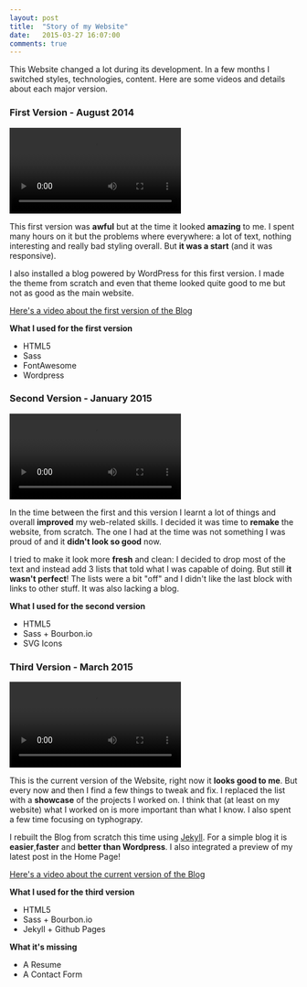 ```yaml
---
layout: post
title:  "Story of my Website"
date:   2015-03-27 16:07:00
comments: true
---
```

This Website changed a lot during its development. In a few months I switched styles, technologies, content. Here are some videos and details about each major version.

### First Version - August 2014


<video src="/video/v1.webm" controls></video>

This first version was **awful** but at the time it looked **amazing** to me. I spent many hours on it but the problems where everywhere: a lot of text, nothing interesting and really bad styling overall. But **it was a start** (and it was responsive).

I also installed a blog powered by WordPress for this first version. I made the theme from scratch and even that theme looked quite good to me but not as good as the main website.

<a href="/video/v1blog.webm">Here's a video about the first version of the Blog</a>

**What I used for the first version**

*   HTML5
*   Sass
*   FontAwesome
*   Wordpress


### Second Version - January 2015
<video src="/video/v2.webm" controls></video>

In the time between the first and this version I learnt a lot of things and overall **improved** my web-related skills. I decided it was time to **remake** the website, from scratch. The one I had at the time was not something I was proud of and it **didn't look so good** now.

I tried to make it look more **fresh** and clean: I decided to drop most of the text and instead add 3 lists that told what I was capable of doing. But still **it wasn't perfect**! The lists were a bit "off" and I didn't like the last block with links to other stuff. It was also lacking a blog.


**What I used for the second version**

*   HTML5
*   Sass + Bourbon.io
*   SVG Icons

### Third Version - March 2015
<video src="/video/v3.webm" controls></video>

This is the current version of the Website, right now it **looks good to me**. But every now and then I find a few things to tweak and fix. I replaced the list with a **showcase** of the projects I worked on. I think that (at least on my website) what I worked on is more important than what I know. I also spent a few time focusing on typhograpy.

I rebuilt the Blog from scratch this time using <a href="http://jekyllrb.com/">Jekyll</a>. For a simple blog it is **easier**,**faster** and **better than Wordpress**. I also integrated a preview of my latest post in the Home Page!

<a href="/video/v3blog.webm">Here's a video about the current version of the Blog</a>

**What I used for the third version**

*   HTML5
*   Sass + Bourbon.io
*   Jekyll + Github Pages


**What it's missing**

*   A Resume
*   A Contact Form

